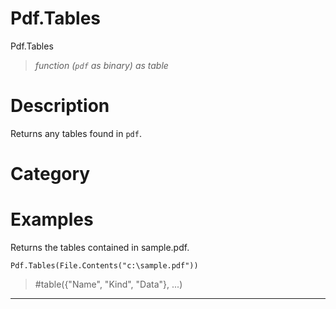 # Pdf.Tables
Pdf.Tables
> _function (<code>pdf</code> as binary) as table_

# Description 
Returns any tables found in <code>pdf</code>.
# Category 

# Examples 
Returns the tables contained in sample.pdf.
```
Pdf.Tables(File.Contents("c:\sample.pdf"))
```
> \#table({"Name", "Kind", "Data"}, ...)

***
